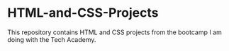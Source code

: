 # HTML-and-CSS-Projects
This repository contains HTML and CSS projects from the bootcamp I am doing with the Tech Academy.
